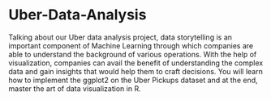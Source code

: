 # Uber-Data-Analysis
Talking about our Uber data analysis project, data storytelling is an important component of Machine Learning through which companies are able to understand the background of various operations. With the help of visualization, companies can avail the benefit of understanding the complex data and gain insights that would help them to craft decisions. You will learn how to implement the ggplot2 on the Uber Pickups dataset and at the end, master the art of data visualization in R.
